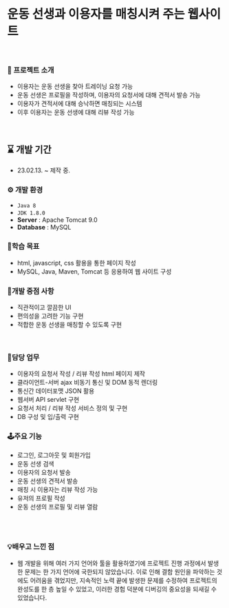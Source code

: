 # 운동 선생과 이용자를 매칭시켜 주는 웹사이트
</br>

### 🚀 프로젝트 소개
- 이용자는 운동 선생을 찾아 트레이닝 요청 가능
- 운동 선생은 프로필을 작성하며, 이용자의 요청서에 대해 견적서 발송 가능
- 이용자가 견적서에 대해 승낙하면 매칭되는 시스템
- 이후 이용자는 운동 선생에 대해 리뷰 작성 가능
</br>

## ⌛ 개발 기간
- 23.02.13. ~ 제작 중.

### ⚙ 개발 환경
- `Java 8`
- `JDK 1.8.0`
- **Server** : Apache Tomcat 9.0
- **Database** : MySQL

### 🎯학습 목표
- html, javascript, css 활용을 통한 페이지 작성
- MySQL, Java, Maven, Tomcat 등 응용하여 웹 사이트 구성

### 🚨개발 중점 사항
- 직관적이고 깔끔한 UI
- 편의성을 고려한 기능 구현
- 적합한 운동 선생을 매칭할 수 있도록 구현
</br>

### 💼담당 업무
- 이용자의 요청서 작성 / 리뷰 작성 html 페이지 제작
- 클라이언트-서버 ajax 비동기 통신 및 DOM 동적 렌더링
- 통신간 데이터포맷 JSON 활용
- 웹서버 API servlet 구현
- 요청서 처리 / 리뷰 작성 서비스 정의 및 구현
- DB 구성 및 입/출력 구현

### 🕹주요 기능
- 로그인, 로그아웃 및 회원가입
- 운동 선생 검색
- 이용자의 요청서 발송
- 운동 선생의 견적서 발송
- 매칭 시 이용자는 리뷰 작성 가능
- 유저의 프로필 작성
- 운동 선생의 프로필 및 리뷰 열람


</br>
</br>

### 💡배우고 느낀 점
- 웹 개발을 위해 여러 가지 언어와 툴을 활용하였기에 프로젝트 진행 과정에서 발생한 문제는 한 가지 언어에 국한되지 않았습니다. 이로 인해 결함 원인을 파악하는 것에도 어려움을 겪었지만, 지속적인 노력 끝에 발생한 문제를 수정하여 프로젝트의 완성도를 한 층 높일 수 있었고, 이러한 경험 덕분에 디버깅의 중요성을 되새길 수 있었습니다.</br>

